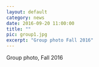 ```yaml
---
layout: default
category: news
date: 2016-09-20 11:00:00
title: ""
pic: group1.jpg
excerpt: "Group photo Fall 2016"
---
```

Group photo, Fall 2016


